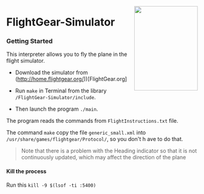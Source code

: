 <p align="center">
  <img 
    align="right"
    width="167"
    height="222"
    src="https://wiki.flightgear.org/w/images/0/00/Fglogo1.png"
  >
</p>


# FlightGear-Simulator

### Getting Started

This interpreter allows you to fly the plane in the flight simulator.

- Download the simulator from (http://home.flightgear.org/))[FlightGear.org]

- Run `make` in Terminal from the library `/FlightGear-Simulator/include`.

- Then launch the program `./main`.


The program reads the commands from `FlightInstructions.txt` file.   

The command `make` copy the file `generic_small.xml` into `/usr/share/games/flightgear/Protocol/`, so you don't h 
ave to do that.

> Note that there is a problem with the Heading indicator so that it is not continuously updated, which may affect the direction of the plane

#### Kill the process
Run this `kill -9 $(lsof -ti :5400)`


